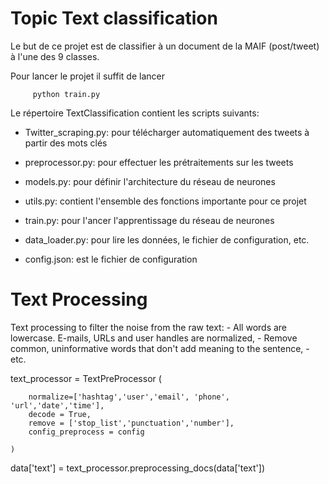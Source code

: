 # Topic Text classification

Le but de ce projet est de classifier à un document de la MAIF (post/tweet) à l'une des 9 classes.

Pour lancer le projet il suffit de lancer

         python train.py
Le répertoire TextClassification contient les scripts suivants:

  - Twitter_scraping.py: pour télécharger automatiquement des tweets à partir des mots clés
  - preprocessor.py: pour effectuer les prétraitements sur les tweets
  - models.py: pour définir l'architecture du réseau de neurones 
  - utils.py: contient l'ensemble des fonctions importante pour ce projet
  - train.py: pour l'ancer l'apprentissage du réseau de neurones 
  - data_loader.py: pour lire les données, le fichier de configuration, etc.
   
  - config.json: est le fichier de configuration


# Text Processing

 Text processing to filter the noise from the raw text:
     - All words are lowercase. E-mails, URLs and user handles are normalized,
     - Remove common, uninformative words that don't add meaning to the sentence,
     - etc.

text_processor = TextPreProcessor (

	    normalize=['hashtag','user','email', 'phone', 'url','date','time'], 
		decode = True,
		remove = ['stop_list','punctuation','number'],
		config_preprocess = config

	)
data['text'] = text_processor.preprocessing_docs(data['text'])
